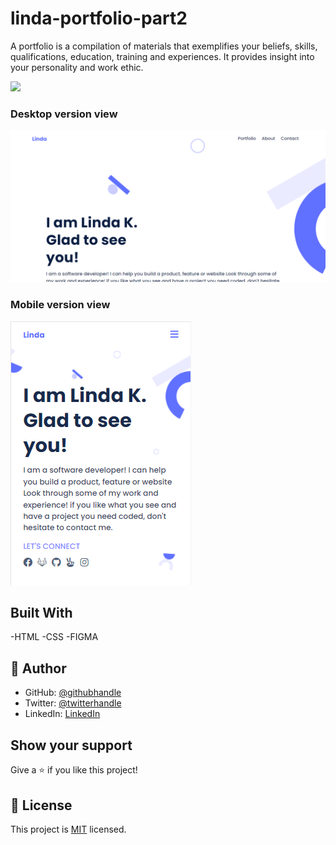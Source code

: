 # linda-portfolio-part2
A portfolio is a compilation of materials that exemplifies your beliefs, skills, qualifications, education, training and experiences. It provides insight into your personality and work ethic. 

![](https://keza681.github.io/)

### Desktop version view
![screenshot](./dess.PNG)
### Mobile version view
![screenshot](./mobile.PNG)

## Built With

-HTML
-CSS
-FIGMA

## 👤 Author

- GitHub: [@githubhandle](https://github.com/keza681)
- Twitter: [@twitterhandle](https://twitter.com/LKeza19)
- LinkedIn: [LinkedIn](https://www.linkedin.com/in/linda-keza-a10150218/)

## Show your support

Give a ⭐️ if you like this project!


## 📝 License

This project is [MIT](./MIT.md) licensed.
